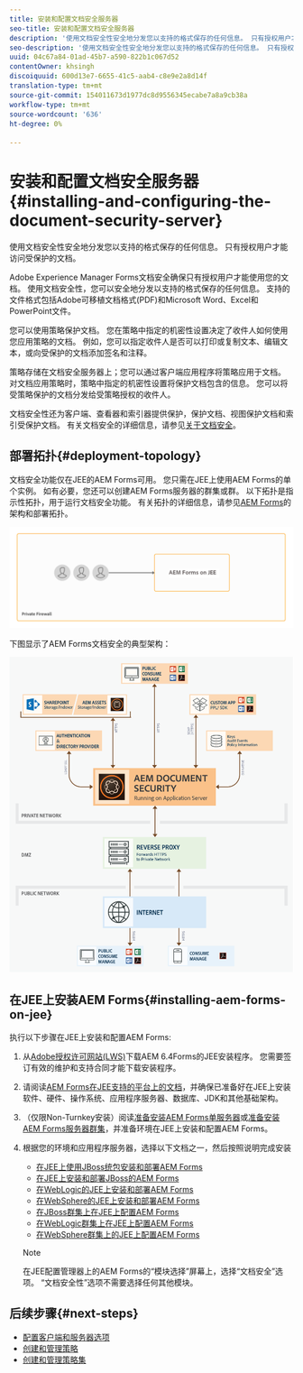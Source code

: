 ```yaml
---
title: 安装和配置文档安全服务器
seo-title: 安装和配置文档安全服务器
description: '使用文档安全性安全地分发您以支持的格式保存的任何信息。 只有授权用户才能访问受保护的文档。 '
seo-description: '使用文档安全性安全地分发您以支持的格式保存的任何信息。 只有授权用户才能访问受保护的文档。 '
uuid: 04c67a84-01ad-45b7-a590-822b1c067d52
contentOwner: khsingh
discoiquuid: 600d13e7-6655-41c5-aab4-c8e9e2a8d14f
translation-type: tm+mt
source-git-commit: 154011673d1977dc8d9556345ecabe7a8a9cb38a
workflow-type: tm+mt
source-wordcount: '636'
ht-degree: 0%

---
```



# 安装和配置文档安全服务器{#installing-and-configuring-the-document-security-server}

使用文档安全性安全地分发您以支持的格式保存的任何信息。 只有授权用户才能访问受保护的文档。

Adobe Experience Manager Forms文档安全确保只有授权用户才能使用您的文档。 使用文档安全性，您可以安全地分发以支持的格式保存的任何信息。 支持的文件格式包括Adobe可移植文档格式(PDF)和Microsoft Word、Excel和PowerPoint文件。

您可以使用策略保护文档。 您在策略中指定的机密性设置决定了收件人如何使用您应用策略的文档。 例如，您可以指定收件人是否可以打印或复制文本、编辑文本，或向受保护的文档添加签名和注释。

策略存储在文档安全服务器上；您可以通过客户端应用程序将策略应用于文档。 对文档应用策略时，策略中指定的机密性设置将保护文档包含的信息。 您可以将受策略保护的文档分发给受策略授权的收件人。

文档安全性还为客户端、查看器和索引器提供保护，保护文档、视图保护文档和索引受保护文档。 有关文档安全的详细信息，请参见[关于文档安全](/help/forms/using/admin-help/document-security.md)。

## 部署拓扑{#deployment-topology}

文档安全功能仅在JEE的AEM Forms可用。 您只需在JEE上使用AEM Forms的单个实例。 如有必要，您还可以创建AEM Forms服务器的群集或群。 以下拓扑是指示性拓扑，用于运行文档安全功能。 有关拓扑的详细信息，请参见[AEM Forms](aem-forms-architecture-deployment.md)的架构和部署拓扑。

<!--fix above link-->

![](do-not-localize/document-security-server_topology.png)

下图显示了AEM Forms文档安全的典型架构：

![](do-not-localize/document-security-typical-environment.png)

## 在JEE上安装AEM Forms{#installing-aem-forms-on-jee}

执行以下步骤在JEE上安装和配置AEM Forms:

1. 从[Adobe授权许可网站(LWS)](https://licensing.adobe.com/)下载AEM 6.4Forms的JEE安装程序。 您需要签订有效的维护和支持合同才能下载安装程序。
1. 请阅读[AEM Forms在JEE支持的平台上的文档](/help/forms/using/aem-forms-jee-supported-platforms.md)，并确保已准备好在JEE上安装软件、硬件、操作系统、应用程序服务器、数据库、JDK和其他基础架构。
1. （仅限Non-Turnkey安装）阅读[准备安装AEM Forms单服务器](https://www.adobe.com/go/learn_aemforms_prepareInstallsingle_64)或[准备安装AEM Forms服务器群集](https://www.adobe.com/go/learn_aemforms_prepareInstallcluster_64)，并准备环境在JEE上安装和配置AEM Forms。
1. 根据您的环境和应用程序服务器，选择以下文档之一，然后按照说明完成安装

   * [在JEE上使用JBoss统包安装和部署AEM Forms](https://www.adobe.com/go/learn_aemforms_installTurnkey_64)
   * [在JEE上安装和部署JBoss的AEM Forms](https://www.adobe.com/go/learn_aemforms_installJBoss_64)
   * [在WebLogic的JEE上安装和部署AEM Forms](https://www.adobe.com/go/learn_aemforms_installWebLogic_64)
   * [在WebSphere的JEE上安装和部署AEM Forms](https://www.adobe.com/go/learn_aemforms_installWebSphere_64)
   * [在JBoss群集上在JEE上配置AEM Forms](https://www.adobe.com/go/learn_aemforms_clusterJBoss_64)
   * [在WebLogic群集上在JEE上配置AEM Forms](https://www.adobe.com/go/learn_aemforms_clusterWebLogic_64)
   * [在WebSphere群集上的JEE上配置AEM Forms](https://www.adobe.com/go/learn_aemforms_clusterWebSphere_64)

   >[!NOTE]
   >
   >在JEE配置管理器上的AEM Forms的“模块选择”屏幕上，选择“文档安全”选项。 “文档安全性”选项不需要选择任何其他模块。

## 后续步骤{#next-steps}

* [配置客户端和服务器选项](/help/forms/using/admin-help/configuring-client-server-options.md)
* [创建和管理策略](/help/forms/using/admin-help/creating-policies.md)
* [创建和管理策略集](/help/forms/using/admin-help/creating-policy-sets.md)
